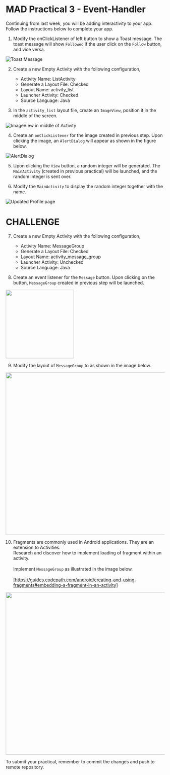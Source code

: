 # MAD Practical 3 - Event-Handler
Continuing from last week, you will be adding interactivity to your app. <br/>
Follow the instructions below to complete your app.

1. Modify the onClickListener of left button to show a Toast message. The toast message will show `Followed` if the user click on the `Follow` button, and vice versa.

![Toast Message](/images/p2_toast.png)

2. Create a new Empty Activity with the following configuration,
    * Activity Name: ListActivity
    * Generate a Layout File: Checked
    * Layout Name: activity_list
    * Launcher Activity: Checked
    * Source Language: Java

3. In the `activity_list` layout file, create an `ImageView`, position it in the middle of the screen.

![ImageView in middle of Activity](/images/p2_img.png)

4. Create an `onClickListener` for the image created in previous step. Upon clicking the image, an `AlertDialog` will appear as shown in the figure below.

![AlertDialog](/images/p2_alert.png)

5.	Upon clicking the `View` button, a random integer will be generated. The `MainActivity` (created in previous practical) will be launched, and the random integer is sent over.

6.	Modify the `MainActivity` to display the random integer together with the name. 

![Updated Profile page](/images/p2_final.png)

# CHALLENGE
7. Create a new Empty Activity with the following configuration,
    * Activity Name: MessageGroup
    * Generate a Layout File: Checked
    * Layout Name: activity_message_group
    * Launcher Activity: Unchecked
    * Source Language: Java

8. Create an event listener for the `Message` button. Upon clicking on the button, `MessageGroup` created in previous step will be launched.

<img src="/images/q8.PNG" width="216px"/>

9. Modify the layout of `MessageGroup` to as shown in the image below.

<img src="/images/q9.PNG" width="512px"/>

10. Fragments are commonly used in Android applications. They are an extension to Activities. <br/>Research and discover how to implement loading of fragment within an activity. <br/><br/>Implement `MessageGroup` as illustrated in the image below.<br/><br/>[https://guides.codepath.com/android/creating-and-using-fragments#embedding-a-fragment-in-an-activity]

<img src="/images/q10.PNG" width="512px"/>

To submit your practical, remember to commit the changes and push to remote repository.